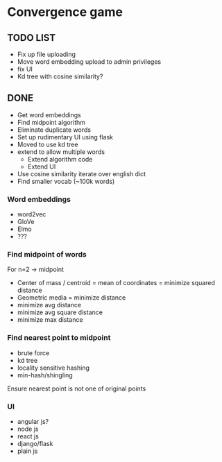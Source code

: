 # Convergence game

## TODO LIST
*  Fix up file uploading
*  Move word embedding upload to admin privileges
*  fix UI
*  Kd tree with cosine similarity?

## DONE
*  Get word embeddings
*  Find midpoint algorithm
*  Eliminate duplicate words
*  Set up rudimentary UI using flask
*  Moved to use kd tree
*  extend to allow multiple words
   *  Extend algorithm code
   *  Extend UI
*  Use cosine similarity iterate over english dict
*  Find smaller vocab (~100k words)

### Word embeddings

*   word2vec
*   GloVe
*   Elmo
*   ???

### Find midpoint of words

For n=2 -> midpoint

*   Center of mass / centroid = mean of coordinates = minimize squared distance
*   Geometric media = minimize distance
*   minimize avg distance
*   minimize avg square distance
*   minimize max distance

### Find nearest point to midpoint

*   brute force
*   kd tree
*   locality sensitive hashing
*   min-hash/shingling

Ensure nearest point is not one of original points

### UI

*   angular js?
*   node js
*   react js
*   django/flask
*   plain js